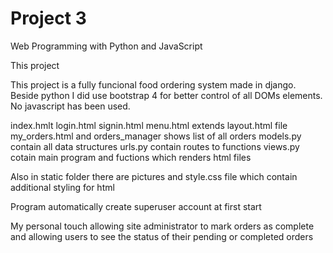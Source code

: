 # Project 3

Web Programming with Python and JavaScript

This project 

 This project is a fully funcional food ordering system made in django. Beside python I did use bootstrap 4 for better control of all DOMs elements. No javascript has been used.

index.hmlt login.html signin.html menu.html extends layout.html file my_orders.html and orders_manager shows list of all orders models.py contain all data structures urls.py contain routes to functions views.py cotain main program and fuctions which renders html files

Also in static folder there are pictures and style.css file which contain additional styling for html

Program automatically create superuser account at first start

My personal touch allowing site administrator to mark orders as complete and allowing users to see the status of their pending or completed orders